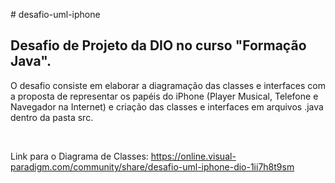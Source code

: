 #   d e s a f i o - u m l - i p h o n e 

## Desafio de Projeto da DIO no curso "Formação Java".

O desafio consiste em elaborar a diagramação das classes e interfaces com a proposta de representar os papéis do iPhone (Player Musical, Telefone e Navegador na Internet) e criação das classes e interfaces em arquivos .java dentro da pasta src.

<br>

Link para o Diagrama de Classes: https://online.visual-paradigm.com/community/share/desafio-uml-iphone-dio-1ii7h8t9sm
 
 
